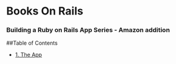 # Books On Rails

### Building a Ruby on Rails App Series - Amazon addition

##Table of Contents

* [1. The App](01_creating_the_app)
